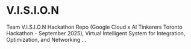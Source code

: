 # V.I.S.I.O.N
Team V.I.S.I.O.N Hackathon Repo (Google Cloud x AI Tinkerers Toronto Hackathon - September 2025), Virtual Intelligent System for Integration, Optimization, and Networking ...
